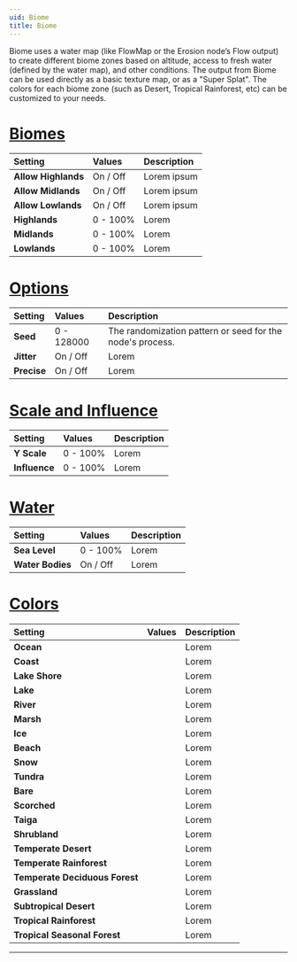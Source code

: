 ```yaml
---
uid: Biome
title: Biome
---
```


Biome uses a water map (like FlowMap or the Erosion node’s Flow output) to create different biome zones based on altitude, access to fresh water (defined by the water map), and other conditions. The output from Biome can be used directly as a basic texture map, or as a "Super Splat". The colors for each biome zone (such as Desert, Tropical Rainforest, etc) can be customized to your needs.

# [Biomes](#tab/tabid-a)
| Setting                        | Values      | Description                                               |
| :----------------------------- | :---------- | :-------------------------------------------------------- |
| **Allow Highlands**            | On / Off    | Lorem ipsum                                               |
| **Allow Midlands**             | On / Off    | Lorem ipsum                                               |
| **Allow Lowlands**             | On / Off    | Lorem ipsum                                               |
| **Highlands**                  | 0 - 100% | Lorem                                                     |
| **Midlands**                   | 0 - 100% | Lorem                                                     |
| **Lowlands**                   | 0 - 100% | Lorem                                                     |

# [Options](#tab/tabid-b)
| Setting                        | Values      | Description                                               |
| :----------------------------- | :---------- | :-------------------------------------------------------- |
| **Seed**                       | 0 - 128000  | The randomization pattern or seed for the node's process. |
| **Jitter**                     | On / Off    | Lorem                                                     |
| **Precise**                    | On / Off    | Lorem                                                     |

# [Scale and Influence](#tab/tabid-c)
| Setting                        | Values      | Description                                               |
| :----------------------------- | :---------- | :-------------------------------------------------------- |
| **Y Scale**                    | 0 - 100% | Lorem                                                     |
| **Influence**                  | 0 - 100% | Lorem                                                     |

# [Water](#tab/tabid-d)
| Setting                        | Values      | Description                                               |
| :----------------------------- | :---------- | :-------------------------------------------------------- |
| **Sea Level**                  | 0 - 100% | Lorem                                                     |
| **Water Bodies**               | On / Off    | Lorem                                                     |

# [Colors](#tab/tabid-e)
| Setting                        | Values      | Description                                               |
| :----------------------------- | :---------- | :-------------------------------------------------------- |
| **Ocean**                      |             | Lorem                                                     |
| **Coast**                      |             | Lorem                                                     |
| **Lake Shore**                 |             | Lorem                                                     |
| **Lake**                       |             | Lorem                                                     |
| **River**                      |             | Lorem                                                     |
| **Marsh**                      |             | Lorem                                                     |
| **Ice**                        |             | Lorem                                                     |
| **Beach**                      |             | Lorem                                                     |
| **Snow**                       |             | Lorem                                                     |
| **Tundra**                     |             | Lorem                                                     |
| **Bare**                       |             | Lorem                                                     |
| **Scorched**                   |             | Lorem                                                     |
| **Taiga**                      |             | Lorem                                                     |
| **Shrubland**                  |             | Lorem                                                     |
| **Temperate Desert**           |             | Lorem                                                     |
| **Temperate Rainforest**       |             | Lorem                                                     |
| **Temperate Deciduous Forest** |             | Lorem                                                     |
| **Grassland**                  |             | Lorem                                                     |
| **Subtropical Desert**         |             | Lorem                                                     |
| **Tropical Rainforest**        |             | Lorem                                                     |
| **Tropical Seasonal Forest**   |             | Lorem                                                     |




***

<!--examples-->